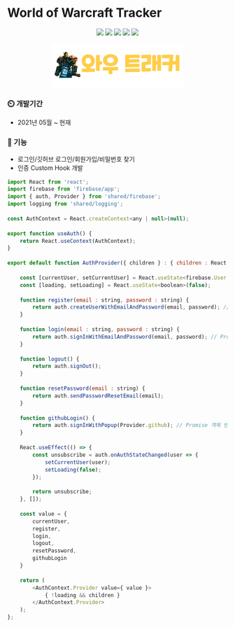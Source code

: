 # World of Warcraft Tracker

<p align='center'>
    <img src="https://img.shields.io/badge/Typescript-v4.1.2-blue?logo=Typescript"/>
    <img src="https://img.shields.io/badge/React-v17.0.2-blue?logo=React"/>
    <img src="https://img.shields.io/badge/StyledComponents-v5.3.0-pink?logo=styled-components"/>
    <img src="https://img.shields.io/badge/Firebase-v8.4.3-orange?logo=Firebase"/>
    <img src="https://img.shields.io/badge/yarn-^1.22.10-yellow?logo=yarn" />
</p>
<p align='center'>
    <img src="./src/media/wow.png"/>
</p>

### :timer_clock: 개발기간
+ 2021년 05월 ~ 현재

###	:pushpin: 기능
+ 로그인/깃허브 로그인/회원가입/비밀번호 찾기
+ 인증 Custom Hook 개발
```Javascript
import React from 'react';
import firebase from 'firebase/app';
import { auth, Provider } from 'shared/firebase';
import logging from 'shared/logging';

const AuthContext = React.createContext<any | null>(null);

export function useAuth() {
    return React.useContext(AuthContext);
}

export default function AuthProvider({ children } : { children : React.ReactNode }) {

    const [currentUser, setCurrentUser] = React.useState<firebase.User | null>(null);
    const [loading, setLoading] = React.useState<boolean>(false);

    function register(email : string, password : string) {
        return auth.createUserWithEmailAndPassword(email, password); // Promise 객체 반환
    }

    function login(email : string, password : string) {
        return auth.signInWithEmailAndPassword(email, password); // Promise 객체 반환
    }

    function logout() {
        return auth.signOut();
    }

    function resetPassword(email : string) {
        return auth.sendPasswordResetEmail(email);
    }

    function githubLogin() {
        return auth.signInWithPopup(Provider.github); // Promise 객체 반환
    }

    React.useEffect(() => {
        const unsubscribe = auth.onAuthStateChanged(user => {
            setCurrentUser(user);
            setLoading(false);
        });

        return unsubscribe;
    }, []);

    const value = {
        currentUser,
        register,
        login,
        logout,
        resetPassword,
        githubLogin
    }

    return (
        <AuthContext.Provider value={ value }>
            { !loading && children }
        </AuthContext.Provider>
    );
};
```